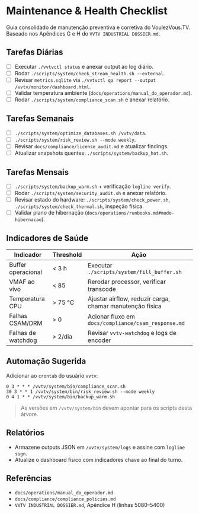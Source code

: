 # Maintenance & Health Checklist

Guia consolidado de manutenção preventiva e corretiva do VoulezVous.TV. Baseado
nos Apêndices G e H do `VVTV INDUSTRIAL DOSSIER.md`.

## Tarefas Diárias

- [ ] Executar `./vvtvctl status` e anexar output ao log diário.
- [ ] Rodar `./scripts/system/check_stream_health.sh --external`.
- [ ] Revisar `metrics.sqlite` via `./vvtvctl qa report --output /vvtv/monitor/dashboard.html`.
- [ ] Validar temperatura ambiente (`docs/operations/manual_do_operador.md`).
- [ ] Rodar `./scripts/system/compliance_scan.sh` e anexar relatório.

## Tarefas Semanais

- [ ] `./scripts/system/optimize_databases.sh /vvtv/data`.
- [ ] `./scripts/system/risk_review.sh --mode weekly`.
- [ ] Revisar `docs/compliance/license_audit.md` e atualizar findings.
- [ ] Atualizar snapshots quentes: `./scripts/system/backup_hot.sh`.

## Tarefas Mensais

- [ ] `./scripts/system/backup_warm.sh` + verificação `logline verify`.
- [ ] Rodar `./scripts/system/security_audit.sh` e anexar relatório.
- [ ] Revisar estado do hardware: `./scripts/system/check_power.sh`,
  `./scripts/system/check_thermal.sh`, inspeção física.
- [ ] Validar plano de hibernação (`docs/operations/runbooks.md#modo-hibernacao`).

## Indicadores de Saúde

| Indicador                | Threshold | Ação                                                         |
|-------------------------|-----------|--------------------------------------------------------------|
| Buffer operacional       | < 3 h     | Executar `./scripts/system/fill_buffer.sh`                   |
| VMAF ao vivo             | < 85      | Rerodar processor, verificar transcode                       |
| Temperatura CPU         | > 75 °C   | Ajustar airflow, reduzir carga, chamar manutenção física     |
| Falhas CSAM/DRM         | > 0       | Acionar fluxo em `docs/compliance/csam_response.md`          |
| Falhas de watchdog      | > 2/dia   | Revisar `vvtv-watchdog` e logs de encoder                    |

## Automação Sugerida

Adicionar ao `crontab` do usuário `vvtv`:

```
0 3 * * * /vvtv/system/bin/compliance_scan.sh
30 3 * * 1 /vvtv/system/bin/risk_review.sh --mode weekly
0 4 1 * * /vvtv/system/bin/backup_warm.sh
```

> As versões em `/vvtv/system/bin` devem apontar para os scripts desta árvore.

## Relatórios

- Armazene outputs JSON em `/vvtv/system/logs` e assine com `logline sign`.
- Atualize o dashboard físico com indicadores chave ao final do turno.

## Referências

- `docs/operations/manual_do_operador.md`
- `docs/compliance/compliance_policies.md`
- `VVTV INDUSTRIAL DOSSIER.md`, Apêndice H (linhas 5080–5400)
